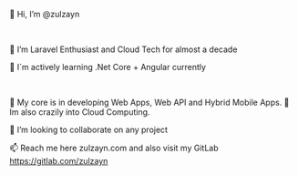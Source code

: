 👋 Hi, I’m @zulzayn

<br>

👀 I’m Laravel Enthusiast and Cloud Tech for almost a decade

👀 I`m actively learning .Net Core + Angular currently

<br>

🌱 My core is in developing Web Apps, Web API and Hybrid Mobile Apps. 
🌱 Im also crazily into Cloud Computing. 

💞️ I’m looking to collaborate on any project

📫 Reach me here zulzayn.com and also visit my GitLab https://gitlab.com/zulzayn

<!---
zulzayn/zulzayn is a ✨ special ✨ repository because its `README.md` (this file) appears on your GitHub profile.
You can click the Preview link to take a look at your changes.
--->

